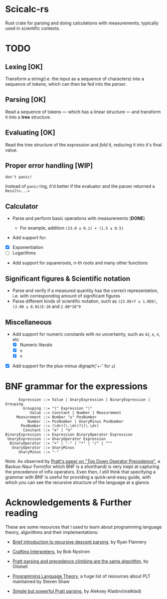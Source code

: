 # Scicalc-rs

Rust crate for parsing and doing calculations with measurements, typically used in scientific contexts.


# TODO

## Lexing [OK]
Transform a string(i.e. the input as a sequence of characters) into a sequence of *tokens*, which can then be fed into the *parser*.

## Parsing [OK]
Read a sequence of tokens — which has a linear structure — and transform it into a **tree** structure.

## Evaluating [OK]
Read the tree structure of the expression and *fold* it, reducing it into it's final value.

## Proper error handling [WIP]
`don't panic!`

Instead of `panic!`ing, it'd better if the evaluator and the parser returned a `Result<...>`

## Calculator
- Parse and perform basic operations with measurements (**DONE**)
  - For example, addition `(23.0 ± 0.1) + (1.5 ± 0.5)`

- Add support for:
 - [x] Exponentiation
 - [ ] Logarithms
- Add support for squareroots, n-th roots and many other functions

## Significant figures & Scientific notation
- Parse and verify if a measured quantity has the correct representation, i.e. with corresponding amount of significant figures
- Parse different kinds of scientific notation, such as `(23.0E+7 ± 1.0E6)`, `(2.00 ± 0.01)E-10` and `2.00*10^9`

## Miscellaneous
- Add support for numeric constants with no uncertainty, such as `42`, `e`, `π`, etc
  - [x] Numeric literals
  - [x] `e`
  - [x] `π`
- [x] Add support for the plus-minus digraph('+-' for `±`) 


# BNF grammar for the expressions

```
      Expression ::= Value | UnaryExpression | BinaryExpression | Grouping
        Grouping ::= "(" Expression ")"
           Value ::= Constant | Number | Measurement
     Measurement ::= Number "±" PosNumber
          Number ::= PosNumber | UnaryMinus PosNumber
       PosNumber ::= (\d+)(\.\d+)?|(\.\d+)
        Constant ::= "e" | "π"
BinaryExpression ::= Expression BinaryOperator Expression
 UnaryExpression ::= UnaryOperator Expression
  BinaryOperator ::= "+" | "-" | "*" | "/" | "^"
   UnaryOperator ::= UnaryMinus
      UnaryMinus ::= "-"
```

Note: As observed by [Pratt's paper on "Top Down Operator Precedence"](https://web.archive.org/web/20151223215421/http://hall.org.ua/halls/wizzard/pdf/Vaughan.Pratt.TDOP.pdf), a Backus-Naur Form(for which BNF is a shorthand) is very inept at capturing the precedence of infix operators. Even then, I still think that specifying a grammar with BNF is useful for providing a quick-and-easy guide, with which you can see the recursive structure of the language at a glance.

# Acknowledgements & Further reading

These are some resources that I used to learn about programming language theory, algorithms and their implementations:

- [Brief introduction to recursive descent parsing](http://web.archive.org/web/20170712044658/https://ryanflannery.net/teaching/common/recursive-descent-parsing/), by Ryan Flannery

- [Crafting Interpreters](http://craftinginterpreters.com/representing-code.html), by Bob Nystrom

- [Pratt parsing and precedence climbing are the same algorithm](https://www.oilshell.org/blog/2016/11/01.html), by Oilshell

- [Programming Language Theory](https://steshaw.org/plt/), a huge list of resources about PLT maintained by Steven Shaw

- [Simple but powerful Pratt parsing](https://matklad.github.io/2020/04/13/simple-but-powerful-pratt-parsing.html), by Aleksey Kladov(matklad)